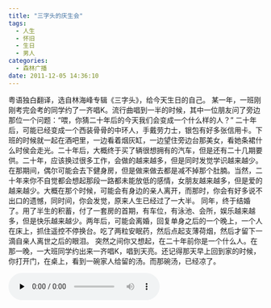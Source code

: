 ```yaml
---
title: "三字头的庆生会"
tags:
  - 人生
  - 怀旧
  - 生日
  - 男人
categories:
  - 森林广播
date: 2011-12-05 14:36:10
---
```


粤语独白翻译，选自林海峰专辑《三字头》，给今天生日的自己。 某一年，一班刚刚考完会考的同学约了一齐唱K。流行曲唱到一半的时候，其中一位朋友问了旁边那位一个问题：“喂，你猜二十年后的今天我们会变成一个什么样的人？” 二十年后，可能已经变成一个西装骨骨的中环人，手戴劳力士，银包有好多张信用卡。下班的时候就一起在酒吧里，一边看着烟灰缸，一边望住旁边台那美女，看她条裙什么时侯会走光。二十年后，大概终于买了辆很想拥有的汽车，但是还有二十几期要供。二十年，应该换过很多工作，会做的越来越多，但是同时发觉学识越来越少。在那期间，偶尔可能会去下健身房，但是做来做去都是减不掉那个肚腩。当然，二十年来你不自觉都会想起那段一路都未能放低的感情，女朋友越来越多，但是爱的越来越少。大概在那个时候，可能会有身边的亲人离开，而那时，你会有好多说不出口的遗憾，同时间，你会发觉，原来人生已经过了一大半。 同年，终于结婚了。用了半生的积蓄，付了一套房的首期，有车位，有泳池、会所，娱乐越来越多，但是快乐越来越少。两年后，可能会离婚，回复单身之后的一个晚上，一个人在床上，抓住遥控不停换台。吃了两粒安眠药，然后点起支薄荷烟，然后才留下一滴自亲人离世之后的眼泪。 突然之间你又想起，在二十年前你是一个什么人。在那一晚，一大班同学约出来一齐唱K，唱到天亮。还记得那天早上回到家的时候，你打开门，在桌上，看到一碗家人给留的汤。而那碗汤，已经凉了。   

<audio id="audio" controls="" preload="none">
  <source id="mp3" src="http://www.coletree.com/radio/coletree_radio_029.mp3">
</audio>